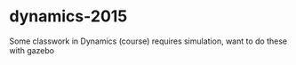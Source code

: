 # dynamics-2015
Some classwork in Dynamics (course) requires simulation, want to do these with gazebo
